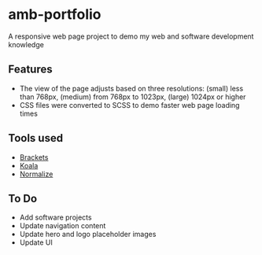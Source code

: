 # amb-portfolio
A responsive web page project to demo my web and software development knowledge
## Features
- The view of the page adjusts based on three resolutions: (small) less than 768px, (medium) from 768px to 1023px, (large) 1024px or higher
- CSS files were converted to SCSS to demo faster web page loading times
## Tools used
- [Brackets](https://brackets.io/)
- [Koala](http://koala-app.com/)
- [Normalize](https://necolas.github.io/normalize.css/)
## To Do
- Add software projects
- Update navigation content 
- Update hero and logo placeholder images
- Update UI
